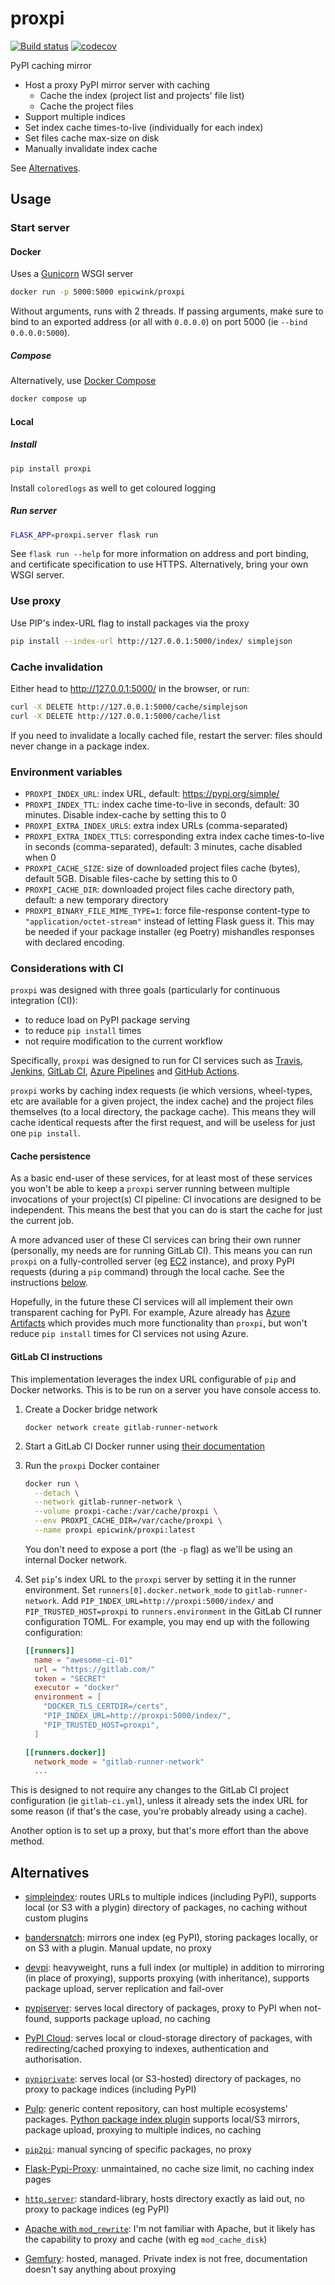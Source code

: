 # proxpi
[![Build status](
https://github.com/EpicWink/proxpi/workflows/test/badge.svg?branch=master)](
https://github.com/EpicWink/proxpi/actions?query=branch%3Amaster+workflow%3Atest)
[![codecov](https://codecov.io/gh/EpicWink/proxpi/branch/master/graph/badge.svg)](
https://codecov.io/gh/EpicWink/proxpi)

PyPI caching mirror

* Host a proxy PyPI mirror server with caching
  * Cache the index (project list and projects' file list)
  * Cache the project files
* Support multiple indices
* Set index cache times-to-live (individually for each index)
* Set files cache max-size on disk
* Manually invalidate index cache

See [Alternatives](#alternatives).

## Usage
### Start server
#### Docker
Uses a [Gunicorn](https://gunicorn.org/) WSGI server
```bash
docker run -p 5000:5000 epicwink/proxpi
```

Without arguments, runs with 2 threads. If passing arguments, make sure to bind to an
exported address (or all with `0.0.0.0`) on port 5000 (ie `--bind 0.0.0.0:5000`).

##### Compose
Alternatively, use [Docker Compose](https://docs.docker.com/compose/)
```bash
docker compose up
```

#### Local
##### Install
```bash
pip install proxpi
```

Install `coloredlogs` as well to get coloured logging

##### Run server
```bash
FLASK_APP=proxpi.server flask run
```

See `flask run --help` for more information on address and port binding, and certificate
specification to use HTTPS. Alternatively, bring your own WSGI server.

### Use proxy
Use PIP's index-URL flag to install packages via the proxy

```bash
pip install --index-url http://127.0.0.1:5000/index/ simplejson
```

### Cache invalidation
Either head to http://127.0.0.1:5000/ in the browser, or run:
```bash
curl -X DELETE http://127.0.0.1:5000/cache/simplejson
curl -X DELETE http://127.0.0.1:5000/cache/list
```

If you need to invalidate a locally cached file, restart the server: files should never
change in a package index.

### Environment variables
* `PROXPI_INDEX_URL`: index URL, default: https://pypi.org/simple/
* `PROXPI_INDEX_TTL`: index cache time-to-live in seconds,
   default: 30 minutes. Disable index-cache by setting this to 0
* `PROXPI_EXTRA_INDEX_URLS`: extra index URLs (comma-separated)
* `PROXPI_EXTRA_INDEX_TTLS`: corresponding extra index cache times-to-live in seconds
   (comma-separated), default: 3 minutes, cache disabled when 0
* `PROXPI_CACHE_SIZE`: size of downloaded project files cache (bytes), default 5GB.
  Disable files-cache by setting this to 0
* `PROXPI_CACHE_DIR`: downloaded project files cache directory path, default: a new
  temporary directory
* `PROXPI_BINARY_FILE_MIME_TYPE=1`: force file-response content-type to
  `"application/octet-stream"` instead of letting Flask guess it. This may be needed
  if your package installer (eg Poetry) mishandles responses with declared encoding.

### Considerations with CI
`proxpi` was designed with three goals (particularly for continuous integration (CI)):
* to reduce load on PyPI package serving
* to reduce `pip install` times
* not require modification to the current workflow

Specifically, `proxpi` was designed to run for CI services such as
[Travis](https://travis-ci.org/),
[Jenkins](https://jenkins.io/),
[GitLab CI](https://docs.gitlab.com/ee/ci/),
[Azure Pipelines](https://azure.microsoft.com/en-us/services/devops/pipelines/)
and [GitHub Actions](https://github.com/features/actions).

`proxpi` works by caching index requests (ie which versions, wheel-types, etc are
available for a given project, the index cache) and the project files themselves (to a
local directory, the package cache). This means they will cache identical requests after
the first request, and will be useless for just one `pip install`.

#### Cache persistence
As a basic end-user of these services, for at least most of these services you won't be
able to keep a `proxpi` server running between multiple invocations of your project(s)
CI pipeline: CI invocations are designed to be independent. This means the best that you
can do is start the cache for just the current job.

A more advanced user of these CI services can bring their own runner (personally, my
needs are for running GitLab CI). This means you can run `proxpi` on a fully-controlled
server (eg [EC2](https://aws.amazon.com/ec2/) instance), and proxy PyPI requests (during
a `pip` command) through the local cache. See the instructions
[below](#gitlab-ci-instructions).

Hopefully, in the future these CI services will all implement their own transparent
caching for PyPI. For example, Azure already has
[Azure Artifacts](https://azure.microsoft.com/en-au/services/devops/artifacts/) which
provides much more functionality than `proxpi`, but won't reduce `pip install` times for
CI services not using Azure.

#### GitLab CI instructions
This implementation leverages the index URL configurable of `pip` and Docker networks.
This is to be run on a server you have console access to.

1. Create a Docker bridge network
   ```shell
   docker network create gitlab-runner-network
   ```

1. Start a GitLab CI Docker runner using
   [their documentation](https://docs.gitlab.com/runner/install/docker.html)

2. Run the `proxpi` Docker container
   ```bash
   docker run \
     --detach \
     --network gitlab-runner-network \
     --volume proxpi-cache:/var/cache/proxpi \
     --env PROXPI_CACHE_DIR=/var/cache/proxpi \
     --name proxpi epicwink/proxpi:latest
   ```
   You don't need to expose a port (the `-p` flag) as we'll be using an internal
   Docker network.

4. Set `pip`'s index URL to the `proxpi` server by setting it in the runner environment.
   Set `runners[0].docker.network_mode` to `gitlab-runner-network`.
   Add `PIP_INDEX_URL=http://proxpi:5000/index/` and `PIP_TRUSTED_HOST=proxpi`
   to `runners.environment` in the GitLab CI runner configuration TOML. For example, you
   may end up with the following configuration:
   ```toml
   [[runners]]
     name = "awesome-ci-01"
     url = "https://gitlab.com/"
     token = "SECRET"
     executor = "docker"
     environment = [
       "DOCKER_TLS_CERTDIR=/certs",
       "PIP_INDEX_URL=http://proxpi:5000/index/",
       "PIP_TRUSTED_HOST=proxpi",
     ]
   
   [[runners.docker]]
     network_mode = "gitlab-runner-network"
     ...
   ```

This is designed to not require any changes to the GitLab CI project configuration (ie
`gitlab-ci.yml`), unless it already sets the index URL for some reason (if that's the
case, you're probably already using a cache).

Another option is to set up a proxy, but that's more effort than the above method.

## Alternatives
* [simpleindex](https://pypi.org/project/simpleindex/): routes URLs to multiple
  indices (including PyPI), supports local (or S3 with a plygin) directory of packages,
  no caching without custom plugins

* [bandersnatch](https://pypi.org/project/bandersnatch/): mirrors one index (eg PyPI),
  storing packages locally, or on S3 with a plugin. Manual update, no proxy

* [devpi](https://pypi.org/project/devpi/): heavyweight, runs a full index (or multiple)
  in addition to mirroring (in place of proxying), supports proxying (with inheritance),
  supports package upload, server replication and fail-over

* [pypiserver](https://pypi.org/project/pypiserver/): serves local directory of
  packages, proxy to PyPI when not-found, supports package upload, no caching

* [PyPI Cloud](https://pypi.org/project/pypicloud/): serves local or cloud-storage
  directory of packages, with redirecting/cached proxying to indexes, authentication and
  authorisation.

* [`pypiprivate`](https://pypi.org/project/pypiprivate/): serves local (or S3-hosted)
  directory of packages, no proxy to package indices (including PyPI)

* [Pulp](https://pypi.org/project/pulpcore/): generic content repository, can host
  multiple ecosystems' packages.
  [Python package index plugin](https://pypi.org/project/pulp-python/) supports local/S3
  mirrors, package upload, proxying to multiple indices, no caching

* [`pip2pi`](https://pypi.org/project/pip2pi/): manual syncing of specific packages,
  no proxy

* [Flask-Pypi-Proxy](https://pypi.org/project/Flask-Pypi-Proxy/): unmaintained, no cache
  size limit, no caching index pages

* [`http.server`](https://docs.python.org/3/library/http.server.html): standard-library,
  hosts directory exactly as laid out, no proxy to package indices (eg PyPI)

* [Apache with `mod_rewrite`](
  https://httpd.apache.org/docs/current/mod/mod_rewrite.html): I'm not familiar with
  Apache, but it likely has the capability to proxy and cache (with eg `mod_cache_disk`)

* [Gemfury](https://fury.co/l/pypi-server): hosted, managed. Private index is not free,
  documentation doesn't say anything about proxying
